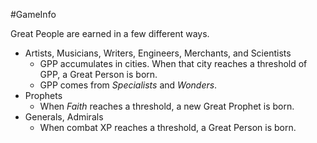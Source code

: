 #GameInfo 

Great People are earned in a few different ways.

 - Artists, Musicians, Writers, Engineers, Merchants, and Scientists
     - GPP accumulates in cities. When that city reaches a threshold of GPP, a Great Person is born.
     - GPP comes from *Specialists* and *Wonders*.
 - Prophets
     - When *Faith* reaches a threshold, a new Great Prophet is born.
 - Generals, Admirals
     - When combat XP reaches a threshold, a Great Person is born.



